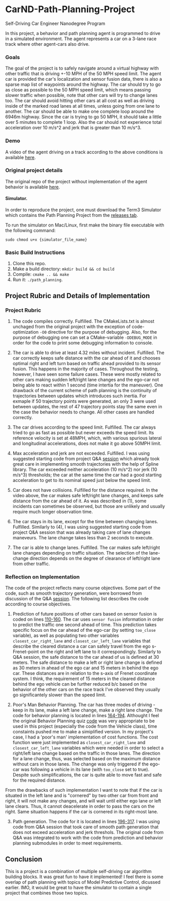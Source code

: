 # CarND-Path-Planning-Project
Self-Driving Car Engineer Nanodegree Program

[](https://media.giphy.com/media/KEZ5WXWiCP9Umb6kMj/giphy.gif)

In this project, a behavior and path planning agent is programmed to drive in a simulated environment. The agent represents a car on a 3-lane race track where other agent-cars also drive.

### Goals
The goal of the project is to safely navigate around a virtual highway with other traffic that is driving +-10 MPH of the 50 MPH speed limit. The agent car is provided the car's localization and sensor fusion data, there is also a sparse map list of waypoints around the highway. The car should try to go as close as possible to the 50 MPH speed limit, which means passing slower traffic when possible, note that other cars will try to change lanes too. The car should avoid hitting other cars at all cost as well as driving inside of the marked road lanes at all times, unless going from one lane to another. The car should be able to make one complete loop around the 6946m highway. Since the car is trying to go 50 MPH, it should take a little over 5 minutes to complete 1 loop. Also the car should not experience total acceleration over 10 m/s^2 and jerk that is greater than 10 m/s^3.

### Demo
A video of the agent driving on a track according to the above conditions is available [here](https://youtu.be/O1Rsy83SXwg).

### Original project details
The original repo of the project without implementation of the agent behavior is available [here](https://github.com/udacity/CarND-Path-Planning-Project).
   
#### Simulator.
In order to reproduce the project, one must download the Term3 Simulator which contains the Path Planning Project from the [releases tab](https://github.com/udacity/self-driving-car-sim/releases/tag/T3_v1.2).  

To run the simulator on Mac/Linux, first make the binary file executable with the following command:
```shell
sudo chmod u+x {simulator_file_name}
```

### Basic Build Instructions

1. Clone this repo.
2. Make a build directory: `mkdir build && cd build`
3. Compile: `cmake .. && make`
4. Run it: `./path_planning`.

## Project Rubric and Details of Implementation

### Project Rubric

1. The code compiles correctly. Fulfilled. The CMakeLists.txt is almost unchaged from the original project with the exception of code-optimization `-O0` directive for the purpose of debugging. Also, for the purpose of debugging one can set a CMake-variable `-DDEBUG_MODE` in order for the code to print some debugging information to console.

2. The car is able to drive at least 4.32 miles without incident. Fulfilled. The car correctly keeps safe distance with the car ahead of it and chooses optimal right and left turn based on traffic ahead provided to its sensor fusion. This happens in the majority of cases. Throughout the testing, however, I have seen some failure cases. These were mostly related to other cars making sudden left/right lane changes and the ego-car not being able to react within 1 second (time intertia for the maneuver). One drawback of the current scheme of path planning is the continuity of trajectories between updates which introduces such inertia. For exmaple if 50 trajectory points were generated, an only 3 were used between updates, the rest of 47 trajectory points stay the same even in the case the behavior needs to change. All other cases are handled correctly.

3. The car drives according to the speed limit. Fulfilled. The car always tried to go as fast as possible but never exceeds the speed limit. Its reference velocity is set at 48MPH, which, with various spurious lateral and longitudinal accelerations, does not make it go above 50MPH limit.

4. Max acceleration and jerk are not exceeded. Fulfilled. I was using suggested starting code from project Q&A [session](https://www.youtube.com/watch?time_continue=1&v=7sI3VHFPP0w) which already took great care in implementing smooth trajectories with the help of Spline library. The car exceeded neither acceleration (10 m/s^2) nor jerk (10 m/s^3) thresholds; the car at the same time the car had a good starting acceleration to get to its nominal speed just below the speed limit.

5. Car does not have collisions. Fulfilled for the distance required. In the video above, the car makes safe left/right lane changes, and keeps safe distance from the car ahead of it. As was described in (1), some incidents can sometimes be observed, but those are unlikely and usually require much longer observation time.

6. The car stays in its lane, except for the time between changing lanes. Fulfilled. Similarly to (4), I was using suggested starting code from project Q&A session that was already taking care of lane changes maneveurs. The lane change takes less than 2 seconds to execute.

7. The car is able to change lanes. Fulfilled. The car makes safe left/right lane changes depending on traffic situation. The selection of the lane-change direction depends on the degree of clearance of left/right lane from other traffic.

### Reflection on Implementation

The code of the project reflects many course objectives. Some part of the code, such as smooth trajectory generation, were borrowed from discussion of the Q&A [session](https://www.youtube.com/watch?time_continue=1&v=7sI3VHFPP0w). The following list describes the code according to course objectives.

1. Prediction of future positions of other cars based on sensor fusion is coded on lines [110-160](https://github.com/sfefilatyev/CarND-Path-Planning-Project/blob/master/src/main.cpp#L110). The car uses `sensor fusion` information in order to predict the traffic one second ahead of time. This prediction takes specific focus on the car ahead of the ego-car (by setting `too_close` variable), as well as populating two other variables `closest_car_right_lane` and `closest_car_left_lane` variables that describe the cleared distance a car can safely travel from the ego s-Frenet-point on the right and left lane to it correspondingly. Similarly to Q&A session, the safe distance to the car ahead of us is defined at 30 meters. The safe distance to make a left or right lane change is defined as 30 meters in ahead of the ego car and 15 meters in behind the ego car. These distances are in relation to the s-axis of Frenet coordinate system. I think, the requirement of 15 meters in the cleared distance behind the ego vehicle can be further reduced b/c based on the behavior of the other cars on the race track I've observed they usually go significantely slower than the speed limit.

2. Poor's Man Behavior Planning. The car has three modes of driving - keep in its lane, make a left lane change, make a right lane change. The code for behavior planning is located in lines [164-194](https://github.com/sfefilatyev/CarND-Path-Planning-Project/blob/master/src/main.cpp#L168). Althought I feel the original Behavior Planning quiz [code](https://classroom.udacity.com/nanodegrees/nd013/parts/6047fe34-d93c-4f50-8336-b70ef10cb4b2/modules/27800789-bc8e-4adc-afe0-ec781e82ceae/lessons/56274ea4-277d-4d1e-bd95-ce5afbad64fd/concepts/2c4a8fdd-4072-425f-b5ae-95849d5fd4d8) was very appropriate to be used in this project (especially the code from the Vehicle class), time constaints pushed me to make a simiplified version. In my project's case, I had a 'poor's man' implementation of cost functions. The cost function were just implemented as `closest_car_right_lane` and `closest_car_left_lane` variables which were needed in order to select a right/left lane change based on the traffic in those lanes. The direction for a lane change, thus, was selected based on the maximum distance without cars in those lanes. The change was only triggered if the ego-car was following a vehicle in its lane (with `too_close` set to true). Despite such simplifications, the car is quite able to move fast and safe for the required distance.

From the drawbacks of such implementation I want to note that if the car is situated in the left lane and is "cornered" by two other car from front and  right, it will not make any changes, and will wait until either ego lane or left lane clears. Thus, it cannot deacelerate in order to pass the cars on the right. Same situation happens if the car is cornered in its right-most lane.

3. Path generation. The code for it is located in lines [196-317](https://github.com/sfefilatyev/CarND-Path-Planning-Project/blob/master/src/main.cpp#L196). I was using code from Q&A session that took care of smooth path generation that does not exceed acceleration and jerk threshols. The original code from Q&A was integrated to work with the code from prediction and behavior planning submodules in order to meet requirements.

## Conclusion
This is a project is a combination of multiple self-driving car algorithm building blocks. It was great fun to have it implemented! I feel there is some overlap of path planning with topics of Model Predictive Control, dicussed earlier. IMO, it would be great to have the simulator to contain a single project that combines those two topics.
